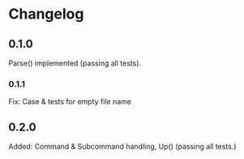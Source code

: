 Changelog
=========


0.1.0
-----

Parse() implemented (passing all tests).

### 0.1.1

Fix: Case & tests for empty file name

0.2.0
-----

Added: Command & Subcommand handling, Up() (passing all tests.)
